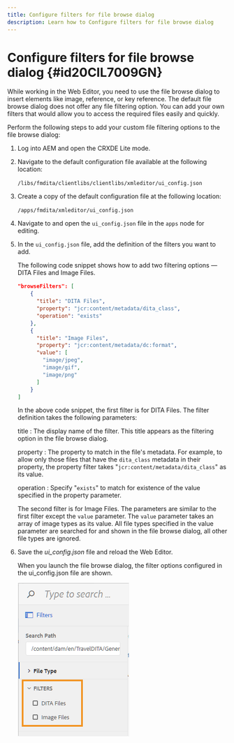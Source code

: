 ```yaml
---
title: Configure filters for file browse dialog
description: Learn how to Configure filters for file browse dialog
---
```


# Configure filters for file browse dialog {#id20CIL7009GN}

While working in the Web Editor, you need to use the file browse dialog to insert elements like image, reference, or key reference. The default file browse dialog does not offer any file filtering option. You can add your own filters that would allow you to access the required files easily and quickly.

Perform the following steps to add your custom file filtering options to the file browse dialog:

1.  Log into AEM and open the CRXDE Lite mode.

1.  Navigate to the default configuration file available at the following location:

    `/libs/fmdita/clientlibs/clientlibs/xmleditor/ui_config.json`

1.  Create a copy of the default configuration file at the following location:

    `/apps/fmdita/xmleditor/ui_config.json`

1.  Navigate to and open the `ui_config.json` file in the `apps` node for editing.

1.  In the `ui_config.json` file, add the definition of the filters you want to add.

    The following code snippet shows how to add two filtering options — DITA Files and Image Files.

    ```json
    "browseFilters": [
        {
          "title": "DITA Files",
          "property": "jcr:content/metadata/dita_class",
          "operation": "exists"
        },
        {
          "title": "Image Files",
          "property": "jcr:content/metadata/dc:format",
          "value": [        
            "image/jpeg",
            "image/gif",
            "image/png"
          ]
        }
    ]
    ```

    In the above code snippet, the first filter is for DITA Files. The filter definition takes the following parameters:

    title
    :   The display name of the filter. This title appears as the filtering option in the file browse dialog.

    property
    :   The property to match in the file's metadata. For example, to allow only those files that have the `dita_class` metadata in their property, the property filter takes "`jcr:content/metadata/dita_class`" as its value.

    operation
    :   Specify "`exists`" to match for existence of the value specified in the property parameter.

    The second filter is for Image Files. The parameters are similar to the first filter except the `value` parameter. The `value` parameter takes an array of image types as its value. All file types specified in the value parameter are searched for and shown in the file browse dialog, all other file types are ignored.

1.  Save the *ui\_config.json* file and reload the Web Editor.

    When you launch the file browse dialog, the filter options configured in the ui\_config.json file are shown.

    ![](assets/file-browse-custom-filters.png)


